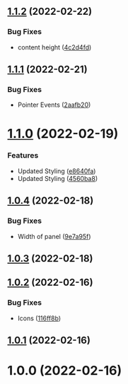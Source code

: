 ## [1.1.2](https://github.com/ashhitch/gatsby-plugin-page-data-preview/compare/v1.1.1...v1.1.2) (2022-02-22)

### Bug Fixes

- content height ([4c2d4fd](https://github.com/ashhitch/gatsby-plugin-page-data-preview/commit/4c2d4fd60120e00c49896d2d2337ef6c1e27095a))

## [1.1.1](https://github.com/ashhitch/gatsby-plugin-page-data-preview/compare/v1.1.0...v1.1.1) (2022-02-21)

### Bug Fixes

- Pointer Events ([2aafb20](https://github.com/ashhitch/gatsby-plugin-page-data-preview/commit/2aafb20f78c6966a2469394fe317dbfbbc21f852))

# [1.1.0](https://github.com/ashhitch/gatsby-plugin-page-data-preview/compare/v1.0.4...v1.1.0) (2022-02-19)

### Features

- Updated Styling ([e8640fa](https://github.com/ashhitch/gatsby-plugin-page-data-preview/commit/e8640fa335f29045aec052c54b82dd41cf1b0338))
- Updated Styling ([4560ba8](https://github.com/ashhitch/gatsby-plugin-page-data-preview/commit/4560ba82e3d03ad67bf0f1102d0d9331ca2aef8a))

## [1.0.4](https://github.com/ashhitch/gatsby-plugin-page-data-preview/compare/v1.0.3...v1.0.4) (2022-02-18)

### Bug Fixes

- Width of panel ([9e7a95f](https://github.com/ashhitch/gatsby-plugin-page-data-preview/commit/9e7a95fc77f09af5cfd0b3ee4d60b288a9f21650))

## [1.0.3](https://github.com/ashhitch/gatsby-plugin-page-data-preview/compare/v1.0.2...v1.0.3) (2022-02-18)

## [1.0.2](https://github.com/ashhitch/gatsby-plugin-page-data-preview/compare/v1.0.1...v1.0.2) (2022-02-16)

### Bug Fixes

- Icons ([116ff8b](https://github.com/ashhitch/gatsby-plugin-page-data-preview/commit/116ff8bd6df65b9c61197a11fb2ec29d2b8a42bf))

## [1.0.1](https://github.com/ashhitch/gatsby-plugin-page-data-preview/compare/v1.0.0...v1.0.1) (2022-02-16)

# 1.0.0 (2022-02-16)
